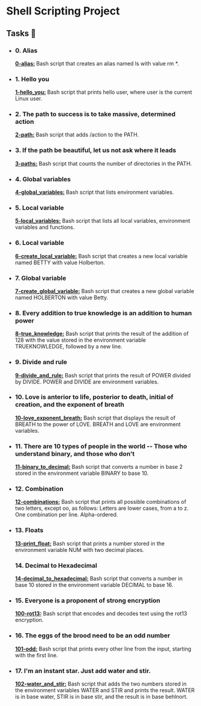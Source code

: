  <h1>Shell Scripting Project</h1>  
    <h2>Tasks 📃</h2>
    <ul>
        <li>
            <h3>0. Alias</h3>
            <p><strong><a href="https://github.com/NyasimiPhilip/alx-system_engineering-devops/blob/master/0x03-shell_variables_expansions/0-alias" target="_blank">0-alias:</a></strong> Bash script that creates an alias named ls with value rm *.</p>
        </li>
        <li>
            <h3>1. Hello you</h3>
            <p><strong><a href="https://github.com/NyasimiPhilip/alx-system_engineering-devops/blob/master/0x03-shell_variables_expansions/1-hello_you" target="_blank">1-hello_you:</a></strong> Bash script that prints hello user, where user is the current Linux user.</p>
        </li>
        <li>
            <h3>2. The path to success is to take massive, determined action</h3>
            <p><strong><a href="https://github.com/NyasimiPhilip/alx-system_engineering-devops/blob/master/0x03-shell_variables_expansions/2-path" target="_blank">2-path:</a></strong> Bash script that adds /action to the PATH.</p>
        </li>
        <li>
            <h3>3. If the path be beautiful, let us not ask where it leads</h3>
            <p><strong><a href="https://github.com/NyasimiPhilip/alx-system_engineering-devops/blob/master/0x03-shell_variables_expansions/3-paths" target="_blank">3-paths:</a></strong> Bash script that counts the number of directories in the PATH.</p>
        </li>
        <li>
            <h3>4. Global variables</h3>
            <p><strong><a href="https://github.com/NyasimiPhilip/alx-system_engineering-devops/blob/master/0x03-shell_variables_expansions/4-global_variables" target="_blank">4-global_variables:</a></strong> Bash script that lists environment variables.</p>
        </li>
        <li>
            <h3>5. Local variable</h3>
            <p><strong><a href="https://github.com/NyasimiPhilip/alx-system_engineering-devops/blob/master/0x03-shell_variables_expansions/5-local_variables" target="_blank">5-local_variables:</a></strong> Bash script that lists all local variables, environment variables and functions.</p>
        </li>
        <li>
            <h3>6. Local variable</h3>
            <p><strong><a href="https://github.com/NyasimiPhilip/alx-system_engineering-devops/blob/master/0x03-shell_variables_expansions/6-create_local_variable" target="_blank">6-create_local_variable:</a></strong> Bash script that creates a new local variable named BETTY with value Holberton.</p>
        </li>
        <li>
            <h3>7. Global variable</h3>
            <p><strong><a href="https://github.com/NyasimiPhilip/alx-system_engineering-devops/blob/master/0x03-shell_variables_expansions/7-create_global_variable" target="_blank">7-create_global_variable:</a></strong> Bash script that creates a new global variable named HOLBERTON with value Betty.</p>
        </li>
        <li>
            <h3>8. Every addition to true knowledge is an addition to human power</h3>
            <p><strong><a href="https://github.com/NyasimiPhilip/alx-system_engineering-devops/blob/master/0x03-shell_variables_expansions/8-true_knowledge" target="_blank">8-true_knowledge:</a></strong> Bash script that prints the result of the addition of 128 with the value stored in the environment variable TRUEKNOWLEDGE, followed by a new line.</p>
        </li>
        <li>
            <h3>9. Divide and rule</h3>
            <p><strong><a href="https://github.com/NyasimiPhilip/alx-system_engineering-devops/blob/master/0x03-shell_variables_expansions/9-divide_and_rule" target="_blank">9-divide_and_rule:</a></strong> Bash script that prints the result of POWER divided by DIVIDE. POWER and DIVIDE are environment variables.</p>
        </li>
        <li>
            <h3>10. Love is anterior to life, posterior to death, initial of creation, and the exponent of breath</h3>
            <p><strong><a href="https://github.com/NyasimiPhilip/alx-system_engineering-devops/blob/master/0x03-shell_variables_expansions/10-love_exponent_breath" target="_blank">10-love_exponent_breath:</a></strong> Bash script that displays the result of BREATH to the power of LOVE. BREATH and LOVE are environment variables.</p>
        </li>
        <li>
            <h3>11. There are 10 types of people in the world -- Those who understand binary, and those who don't</h3>
            <p><strong><a href="https://github.com/NyasimiPhilip/alx-system_engineering-devops/blob/master/0x03-shell_variables_expansions/11-binary_to_decimal" target="_blank">11-binary_to_decimal:</a></strong> Bash script that converts a number in base 2 stored in the environment variable BINARY to base 10.</p>
        </li>
        <li>
            <h3>12. Combination</h3>
            <p><strong><a href="https://github.com/NyasimiPhilip/alx-system_engineering-devops/blob/master/0x03-shell_variables_expansions/12-combinations" target="_blank">12-combinations:</a></strong> Bash script that prints all possible combinations of two letters, except oo, as follows: Letters are lower cases, from a to z. One combination per line. Alpha-ordered.</p>
        </li>
        <li>
            <h3>13. Floats</h3>
            <p><strong><a href="https://github.com/NyasimiPhilip/alx-system_engineering-devops/blob/master/0x03-shell_variables_expansions/13-print_float" target="_blank">13-print_float:</a></strong> Bash script that prints a number stored in the environment variable NUM with two decimal places.</p>
        </li>
          <h3>14. Decimal to Hexadecimal</h3>
            <p><strong><a href=https://github.com/NyasimiPhilip/alx-system_engineering-devops/blob/master/0x03-shell_variables_expansions/100-decimal_to_hexadecimal">14-decimal_to_hexadecimal:</a></strong> Bash script that converts a number in base 10 stored in the environment variable DECIMAL to base 16.</p>
        </li>
        <li>
            <h3>15. Everyone is a proponent of strong encryption</h3>
            <p><strong><a href="https://github.com/NyasimiPhilip/alx-system_engineering-devops/blob/master/0x03-shell_variables_expansions/101-rot13" target="_blank">100-rot13:</a></strong> Bash script that encodes and decodes text using the rot13 encryption.</p>
        </li>
        <li>
            <h3>16. The eggs of the brood need to be an odd number</h3>
            <p><strong><a href="https://github.com/NyasimiPhilip/alx-system_engineering-devops/blob/master/0x03-shell_variables_expansions/102-odd" target="_blank">101-odd:</a></strong> Bash script that prints every other line from the input, starting with the first line.</p>
        </li>
        <li>
            <h3>17. I'm an instant star. Just add water and stir.</h3>
            <p><strong><a href="https://github.com/NyasimiPhilip/alx-system_engineering-devops/blob/master/0x03-shell_variables_expansions/103-water_and_stir" target="_blank">102-water_and_stir:</a></strong> Bash script that adds the two numbers stored in the environment variables WATER and STIR and prints the result. WATER is in base water, STIR is in base stir, and the result is in base behlnort.</p>
        </li>
    </ul>
